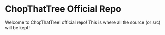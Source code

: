 ChopThatTree Official Repo  
==========================
Welcome to ChopThatTree! official repo! This is where all the source (or src) will be kept!
